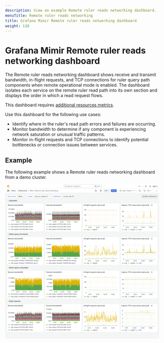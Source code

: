 ```yaml
---
description: View an example Remote ruler reads networking dashboard.
menuTitle: Remote ruler reads networking
title: Grafana Mimir Remote ruler reads networking dashboard
weight: 110
---
```


# Grafana Mimir Remote ruler reads networking dashboard

The Remote ruler reads networking dashboard shows receive and transmit bandwidth, in-flight requests, and TCP connections for ruler query path components when remote operational mode is enabled.
The dashboard isolates each service on the remote ruler read path into its own section and displays the order in which a read request flows.

This dashboard requires [additional resources metrics](../../requirements/#additional-resources-metrics).

Use this dashboard for the following use cases:

- Identify where in the ruler's read path errors and failures are occurring.
- Monitor bandwidth to determine if any component is experiencing network saturation or unusual traffic patterns.
- Monitor in-flight requests and TCP connections to identify potential bottlenecks or connection issues between services.

## Example

The following example shows a Remote ruler reads networking dashboard from a demo cluster.

![Grafana Mimir Remote ruler reads networking dashboard](mimir-remote-ruler-reads-networking.png)
